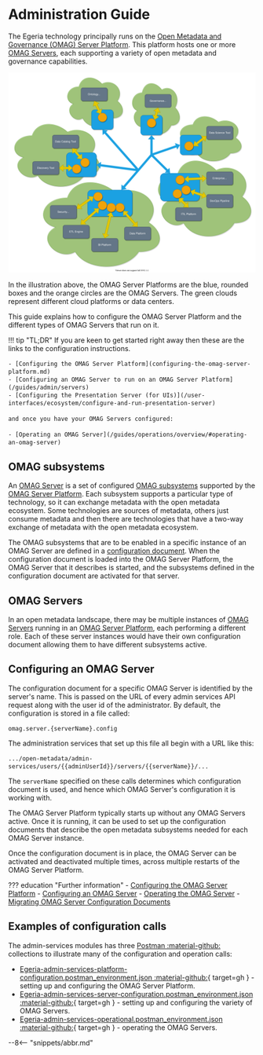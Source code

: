 <!-- SPDX-License-Identifier: CC-BY-4.0 -->
<!-- Copyright Contributors to the Egeria project. -->

# Administration Guide

The Egeria technology principally runs on the [Open Metadata and Governance (OMAG) Server Platform](/concepts/omag-server-platform). This platform hosts one or more [OMAG Servers](/concepts/omag-server), each supporting a variety of open metadata and governance capabilities.

![OMAG Server Platforms running in different cloud platforms or data centers, each hosting OMAG Servers that are providing specialist integration capability for different tools](/introduction/egeria-distributed-operation.svg)

In the illustration above, the OMAG Server Platforms are the blue, rounded boxes and the orange circles are the OMAG Servers. The green clouds represent different cloud platforms or data centers.

This guide explains how to configure the OMAG Server Platform and the different types of OMAG Servers that run on it.

!!! tip "TL;DR"
    If you are keen to get started right away then these are the links to the configuration instructions.

    - [Configuring the OMAG Server Platform](configuring-the-omag-server-platform.md)
    - [Configuring an OMAG Server to run on an OMAG Server Platform](/guides/admin/servers)
    - [Configuring the Presentation Server (for UIs)](/user-interfaces/ecosystem/configure-and-run-presentation-server)

    and once you have your OMAG Servers configured:

    - [Operating an OMAG Server](/guides/operations/overview/#operating-an-omag-server)

## OMAG subsystems

An [OMAG Server](/concepts/omag-server) is a set of configured [OMAG subsystems](/concepts/omag-subsystem) supported by the [OMAG Server Platform](/concepts/omag-server-platform). Each subsystem supports a particular type of technology, so it can exchange metadata with the open metadata ecosystem. Some technologies are sources of metadata, others just consume metadata and then there are technologies that have a two-way exchange of metadata with the open metadata ecosystem.

The OMAG subsystems that are to be enabled in a specific instance of an OMAG Server are defined in a [configuration document](/concepts/configuration-document). When the configuration document is loaded into the OMAG Server Platform, the OMAG Server that it describes is started, and the subsystems defined in the configuration document are activated for that server.

## OMAG Servers

In an open metadata landscape, there may be multiple instances of [OMAG Servers](/concepts/omag-server) running in an [OMAG Server Platform](/concepts/omag-server-platform), each performing a different role. Each of these server instances would have their own configuration document allowing them to have different subsystems active.

## Configuring an OMAG Server

The configuration document for a specific OMAG Server is identified by the server's name. This is passed on the URL of every admin services API request along with the user id of the administrator. By default, the configuration is stored in a file called:

```
omag.server.{serverName}.config
```

The administration services that set up this file all begin with a URL like this:

```
.../open-metadata/admin-services/users/{{adminUserId}}/servers/{{serverName}}/...
```

The `serverName` specified on these calls determines which configuration document is used, and hence which OMAG Server's configuration it is working with.

The OMAG Server Platform typically starts up without any OMAG Servers active. Once it is running, it can be used to set up the configuration documents that describe the open metadata subsystems needed for each OMAG Server instance.

Once the configuration document is in place, the OMAG Server can be activated and deactivated multiple times, across multiple restarts of the OMAG Server Platform.

??? education "Further information"
    - [Configuring the OMAG Server Platform](/guides/admin/configuring-the-omag-server-platform)
    - [Configuring an OMAG Server](/guides/admin/servers)
    - [Operating the OMAG Server](/guides/operations/overview/#operating-an-omag-server)
    - [Migrating OMAG Server Configuration Documents](/guides/migration/migrating-configuration-documents)

## Examples of configuration calls

The admin-services modules has three [Postman :material-github:](/education/tutorials/postman-tutorial/overview) collections to illustrate many of the configuration and operation calls:

- [Egeria-admin-services-platform-configuration.postman_environment.json :material-github:](https://raw.githubusercontent.com/odpi/egeria/main/open-metadata-implementation/admin-services/Egeria-admin-services-platform-configuration.postman_collection.json){ target=gh } - setting up and configuring the OMAG Server Platform.
- [Egeria-admin-services-server-configuration.postman_environment.json :material-github:](https://raw.githubusercontent.com/odpi/egeria/main/open-metadata-implementation/admin-services/Egeria-admin-services-server-configuration.postman_collection.json){ target=gh } - setting up and configuring the variety of OMAG Servers.
- [Egeria-admin-services-operational.postman_environment.json :material-github:](https://raw.githubusercontent.com/odpi/egeria/main/open-metadata-implementation/admin-services/Egeria-admin-services-operational.postman_collection.json){ target=gh } - operating the OMAG Servers.

--8<-- "snippets/abbr.md"
